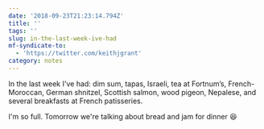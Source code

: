 ```yaml
---
date: '2018-09-23T21:23:14.794Z'
title: ''
tags: ''
slug: in-the-last-week-ive-had
mf-syndicate-to:
  - 'https://twitter.com/keithjgrant'
category: notes
---
```

In the last week I&#39;ve had: dim sum, tapas, Israeli, tea at Fortnum’s, French-Moroccan, German shnitzel, Scottish salmon, wood pigeon, Nepalese, and several breakfasts at French patisseries.

I&#39;m so full. Tomorrow we&#39;re talking about bread and jam for dinner 😆
